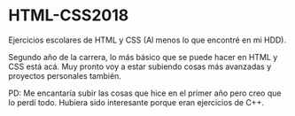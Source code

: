 # HTML-CSS2018
Ejercicios escolares de HTML y CSS (Al menos lo que encontré en mi HDD).

Segundo año de la carrera, lo más básico que se puede hacer en HTML y CSS está acá. 
Muy pronto voy a estar subiendo cosas más avanzadas y proyectos personales también.

PD: Me encantaría subir las cosas que hice en el primer año pero creo que lo perdí todo. Hubiera sido interesante porque eran ejercicios de C++.

